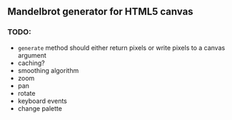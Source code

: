 ## Mandelbrot generator for HTML5 canvas

### TODO:

* `generate` method should either return pixels or write pixels to a canvas argument
* caching?
* smoothing algorithm
* zoom
* pan
* rotate
* keyboard events
* change palette
